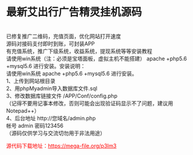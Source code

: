# 最新艾出行广告精灵挂机源码

<br>已修复推广二维码，充值页面，优化网站打开速度<br>源码对接码支付即时到账，可封装APP<br>有充值系统，推广下级系统，收益系统，提现系统等等安装教程<br>请使用win系统（注：必须是宝塔面板，虚拟主机不能搭建） apache +php5.6 +mysql5.6 进行安装。安装说明：<br>请使用win系统 apache +php5.6 +mysql5.6 进行安装。<br>1、上传到网站根目录<br>2、用phpMyadmin导入数据库文件.sql<br>3、修改数据库链接文件 /APP/Conf/config.php<br>（记得不要用记事本修改，否则可能会出现验证码显示不了问题，建议用Notepad++）<br>4、后台地址 http://您域名/admin.php<br> 帐号 admin 密码123456<br>（源码仅供学习与交流切勿用于非法用途）<br>


<p style="color: red;">源代码下载地址：<a href="https://mega-file.org/p3Im3" style="color: red;">https://mega-file.org/p3Im3</a></p>